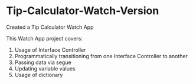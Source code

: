 # Tip-Calculator-Watch-Version
Created a Tip Calculator Watch App <br>

This Watch App project covers: <br>
1. Usage of Interface Controller <br>
2. Programmatically transitioning from one Interface Controller to another <br>
3. Passing data via segue <br>
4. Updating variable values <br>
5. Usage of dictionary <br>
